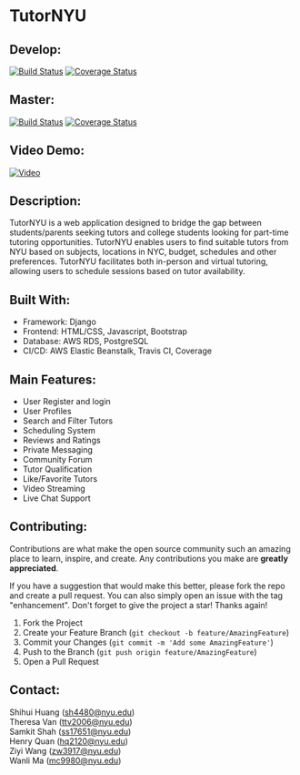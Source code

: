 # TutorNYU


## Develop:
[![Build Status](https://app.travis-ci.com/gcivil-nyu-org/INT2-Monday-Spring2024-Team-2.svg?branch=develop)](https://app.travis-ci.com/gcivil-nyu-org/INT2-Monday-Spring2024-Team-2) [![Coverage Status](https://coveralls.io/repos/github/gcivil-nyu-org/INT2-Monday-Spring2024-Team-2/badge.svg?branch=develop)](https://coveralls.io/github/gcivil-nyu-org/INT2-Monday-Spring2024-Team-2?branch=develop)

## Master:
[![Build Status](https://app.travis-ci.com/gcivil-nyu-org/INT2-Monday-Spring2024-Team-2.svg?token=6HgZsGCnodk6i6zYsYKA&branch=master)](https://app.travis-ci.com/gcivil-nyu-org/INT2-Monday-Spring2024-Team-2) [![Coverage Status](https://coveralls.io/repos/github/gcivil-nyu-org/INT2-Monday-Spring2024-Team-2/badge.svg?branch=master)](https://coveralls.io/github/gcivil-nyu-org/INT2-Monday-Spring2024-Team-2?branch=master)

## Video Demo:
[![Video](https://github.com/gcivil-nyu-org/INT2-Monday-Spring2024-Team-2/assets/129098312/974faa4a-3881-44bf-8464-cbf99ec68a97)](https://www.youtube.com/watch?v=GXbiK17f5do)

## Description:
TutorNYU is a web application designed to bridge the gap between students/parents seeking tutors and college students looking for part-time tutoring opportunities. TutorNYU enables users to find suitable tutors from NYU based on subjects, locations in NYC, budget, schedules and other preferences. TutorNYU facilitates both in-person and virtual tutoring, allowing users to schedule sessions based on tutor availability.

## Built With:
- Framework: Django
- Frontend: HTML/CSS, Javascript, Bootstrap
- Database: AWS RDS, PostgreSQL
- CI/CD: AWS Elastic Beanstalk, Travis CI, Coverage

## Main Features:
- User Register and login
- User Profiles
- Search and Filter Tutors
- Scheduling System
- Reviews and Ratings
- Private Messaging
- Community Forum
- Tutor Qualification
- Like/Favorite Tutors
- Video Streaming
- Live Chat Support

## Contributing:
Contributions are what make the open source community such an amazing place to learn, inspire, and create. Any contributions you make are **greatly appreciated**.

If you have a suggestion that would make this better, please fork the repo and create a pull request. You can also simply open an issue with the tag "enhancement".
Don't forget to give the project a star! Thanks again!

1. Fork the Project
2. Create your Feature Branch (`git checkout -b feature/AmazingFeature`)
3. Commit your Changes (`git commit -m 'Add some AmazingFeature'`)
4. Push to the Branch (`git push origin feature/AmazingFeature`)
5. Open a Pull Request

## Contact:
Shihui Huang (sh4480@nyu.edu)  
Theresa Van (ttv2006@nyu.edu)  
Samkit Shah (ss17651@nyu.edu)  
Henry Quan (hq2120@nyu.edu)  
Ziyi Wang (zw3917@nyu.edu)  
Wanli Ma (mc9980@nyu.edu)  
